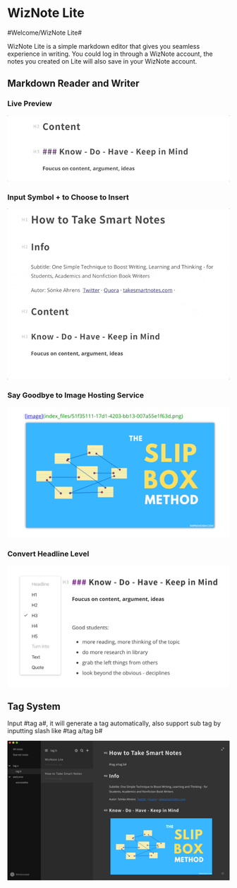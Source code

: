 # WizNote Lite

#Welcome/WizNote Lite#

WizNote Lite is a simple markdown editor that gives you seamless experience in writing. You could log in through a WizNote account, the notes you created on Lite will also save in your WizNote account.

## Markdown Reader and Writer

### Live Preview

![live preview](index_files/en-preview.gif)

### Input Symbol + to Choose to Insert

![add menu](index_files/en-menu.gif)

### Say Goodbye to Image Hosting Service

![insert image](index_files/en-image.png)

### Convert Headline Level

![convert headline](index_files/en-headline.png)

## Tag System
Input #tag a#, it will generate a tag automatically, also support sub tag by inputting slash like #tag a/tag b#

![tag system](index_files/en-tag.png)